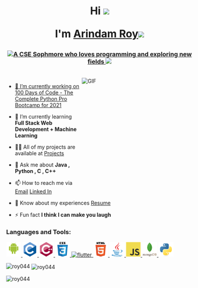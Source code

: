 <h1 align="center"> Hi <img src="https://raw.githubusercontent.com/MartinHeinz/MartinHeinz/master/wave.gif" width="30px">
  
  
  I'm <a href="https://www.linkedin.com/in/arindam-roy-271209192/">Arindam Roy<img src="https://github.com/TheDudeThatCode/TheDudeThatCode/blob/master/Assets/Developer.gif?raw=true" width="70px"></h1>

<h3 align="center"><img src="https://media.giphy.com/media/WUlplcMpOCEmTGBtBW/giphy.gif" width="30">A CSE Sophmore who loves programming  and exploring new fields <img src="https://media.giphy.com/media/WUlplcMpOCEmTGBtBW/giphy.gif" width="30"> </h3>



 <br />
<img align="right" height="300px" width="300px" alt="GIF" src="https://media4.giphy.com/media/MeJgB3yMMwIaHmKD4z/giphy.gif?cid=ecf05e47qqmjhl9ebkol1c9pa7rpqtd7jomctkcsofpmeq4d&rid=giphy.gif&ct=g" /> 

  
- 🔭 I’m currently working on  [100 Days of Code - The Complete Python Pro Bootcamp for 2021](https://github.com/roy044/100-Days-of-Code-The-Complete-Python)

- 🌱 I’m currently learning  **Full Stack Web Development + Machine Learning**

- 👨‍💻 All of my projects are available at  [Projects](github.com/roy044)

- 💬 Ask me about  **Java , Python , C , C++**

- 📫 How to reach me via  [Email](mailto:arindamroy044@gmail.com)  [Linked In](https://www.linkedin.com/in/arindam-roy-271209192/) 

- 📄 Know about my experiences  [Resume](https://drive.google.com/file/d/1dF7ZDsJhK84wgDOzIODC7TYJIvEYEQjw/view?usp=sharing)

- ⚡ Fun fact  **I think I can make you laugh**



<h3 align="left">Languages and Tools:</h3>
<p align="left"> <a href="https://developer.android.com" target="_blank"> <img src="https://raw.githubusercontent.com/devicons/devicon/master/icons/android/android-original-wordmark.svg" alt="android" width="40" height="40"/> </a> <a href="https://www.cprogramming.com/" target="_blank"> <img src="https://raw.githubusercontent.com/devicons/devicon/master/icons/c/c-original.svg" alt="c" width="40" height="40"/> </a> <a href="https://www.w3schools.com/cpp/" target="_blank"> <img src="https://raw.githubusercontent.com/devicons/devicon/master/icons/cplusplus/cplusplus-original.svg" alt="cplusplus" width="40" height="40"/> </a> <a href="https://www.w3schools.com/css/" target="_blank"> <img src="https://raw.githubusercontent.com/devicons/devicon/master/icons/css3/css3-original-wordmark.svg" alt="css3" width="40" height="40"/> </a> <a href="https://flutter.dev" target="_blank"> <img src="https://www.vectorlogo.zone/logos/flutterio/flutterio-icon.svg" alt="flutter" width="40" height="40"/> </a> <a href="https://www.w3.org/html/" target="_blank"> <img src="https://raw.githubusercontent.com/devicons/devicon/master/icons/html5/html5-original-wordmark.svg" alt="html5" width="40" height="40"/> </a> <a href="https://www.java.com" target="_blank"> <img src="https://raw.githubusercontent.com/devicons/devicon/master/icons/java/java-original.svg" alt="java" width="40" height="40"/> </a> <a href="https://developer.mozilla.org/en-US/docs/Web/JavaScript" target="_blank"> <img src="https://raw.githubusercontent.com/devicons/devicon/master/icons/javascript/javascript-original.svg" alt="javascript" width="40" height="40"/> </a> <a href="https://www.mongodb.com/" target="_blank"> <img src="https://raw.githubusercontent.com/devicons/devicon/master/icons/mongodb/mongodb-original-wordmark.svg" alt="mongodb" width="40" height="40"/> </a> <a href="https://www.python.org" target="_blank"> <img src="https://raw.githubusercontent.com/devicons/devicon/master/icons/python/python-original.svg" alt="python" width="40" height="40"/> </a> </p>

<p><img align="left" src="https://github-readme-stats.vercel.app/api/top-langs?username=roy044&show_icons=true&locale=en&layout=compact" alt="roy044" /></p>

<p>&nbsp;<img align="center" src="https://github-readme-stats.vercel.app/api?username=roy044&show_icons=true&locale=en" alt="roy044" /></p>

<p><img align="center" src="https://github-readme-streak-stats.herokuapp.com/?user=roy044&" alt="roy044" /></p>
  
  
  
